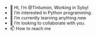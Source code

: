 - 👋 Hi, I’m @Tintumon, Working in Sybyl
- 👀 I’m interested in Python programming.
- 🌱 I’m currently learning anything new
- 💞️ I’m looking to collaborate with you.
- 📫 How to reach me

<!---
Tintumon-Sybyl/Tintumon-Sybyl is a ✨ special ✨ repository because its `README.md` (this file) appears on your GitHub profile.
You can click the Preview link to take a look at your changes.
--->
